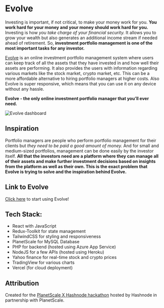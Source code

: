 # Evolve
Investing is important, if not critical, to make your money work for you. **You work hard for your money and your money should work hard for you.** Investing is how *you take charge of your financial security.* It allows you to grow your wealth but also generates an additional income stream if needed ahead of retirement. So, **investment portfolio management is one of the most important tasks for any investor.** 

[Evolve](https://thisisevolve.vercel.app/) is an online investment portfolio management system where users can keep track of all the assets that they have invested in and how well their assets are performing. It also provides the users with information regarding various markets like the stock market, crypto market, etc. This can be a more affordable alternative to hiring portfolio managers at higher costs. Also Evolve is super responsive, which means that you can use it on any device without any hassle.

**Evolve - the only online investment portfolio manager that you’ll ever need.**

![Evolve dashboard](https://cdn.hashnode.com/res/hashnode/image/upload/v1658307087983/5PWVV0Efs.png)


## Inspiration

Portfolio managers are people who perform portfolio management for their clients but *they need to be paid a good amount of money.* And for small and medium-sized portfolios, management can be done easily by the investor itself. **All that the investors need are a platform where they can manage all of their assets and make further investment decisions based on insights from the platform as well as their own. This is the exact problem that Evolve is trying to solve and the inspiration behind Evolve.**


## Link to Evolve
[Click here](https://thisisevolve.vercel.app/) to start using Evolve!


## Tech Stack:

- React with JavaScript
- Redux-Toolkit for state management
- TailwindCSS for styling and responsiveness
- PlanetScale for MySQL Database 
- PHP for backend (hosted using Azure App Service)
- NodeJS for a few APIs (hosted using Heroku)
- Yahoo finance for real-time stock and crypto prices
- TradingView for various charts
- Vercel (for cloud deployment)


## Attribution

Created for the [PlanetScale X Hashnode hackathon](https://townhall.hashnode.com/planetscale-hackathon?source=hashnode_countdown) hosted by Hashnode in partnership with PlanetScale.

